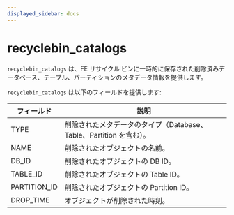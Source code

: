```yaml
---
displayed_sidebar: docs
---
```


# recyclebin_catalogs

`recyclebin_catalogs` は、FE リサイクル ビンに一時的に保存された削除済みデータベース、テーブル、パーティションのメタデータ情報を提供します。

`recyclebin_catalogs` は以下のフィールドを提供します:

| **フィールド** | **説明**                               |
| ------------ | -------------------------------------- |
| TYPE         | 削除されたメタデータのタイプ（Database、Table、Partition を含む）。 |
| NAME         | 削除されたオブジェクトの名前。              |
| DB_ID        | 削除されたオブジェクトの DB ID。           |
| TABLE_ID     | 削除されたオブジェクトの Table ID。        |
| PARTITION_ID | 削除されたオブジェクトの Partition ID。    |
| DROP_TIME    | オブジェクトが削除された時刻。              |
